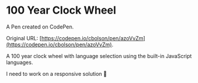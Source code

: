 # 100 Year Clock Wheel

A Pen created on CodePen.

Original URL: [https://codepen.io/cbolson/pen/azoVvZm](https://codepen.io/cbolson/pen/azoVvZm).

A 100 year clock wheel with language selection using the built-in JavaScript languages.

I need to work on a responsive solution :thinking: